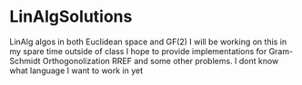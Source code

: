 # LinAlgSolutions
LinAlg algos in both Euclidean space and GF(2)
I will be working on this in my spare time outside of class
I hope to provide implementations for Gram-Schmidt Orthogonolization
RREF and some other problems. I dont know what language I want to work in yet
